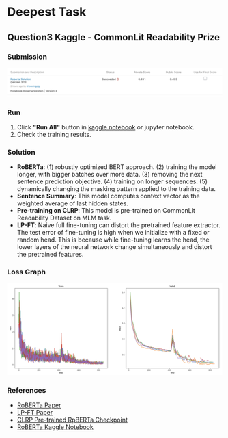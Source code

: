 # Deepest Task

## Question3 Kaggle - CommonLit Readability Prize

### Submission

![submission](assets/submission.png)

### Run

1. Click **"Run All"** button in [kaggle notebook](https://www.kaggle.com/code/shovelingpig2/roberta-solution/edit/run/105780148) or jupyter notebook.
2. Check the training results.

### Solution

- **RoBERTa**: (1) robustly optimized BERT approach. (2) training the model longer, with bigger batches over more data. (3) removing the next sentence prediction objective. (4) training on longer sequences. (5) dynamically changing the masking pattern applied to the training data.
- **Sentence Summary**: This model computes context vector as the weighted average of last hidden states.
- **Pre-training on CLRP**: This model is pre-trained on CommonLit Readability Dataset on MLM task.
- **LP-FT**: Naive full fine-tuning can distort the pretrained feature extractor. The test error of fine-tuning is high when we initialize with a fixed or random head. This is because while fine-tuning learns the head, the lower layers of the neural network change simultaneously and distort the pretrained features.

### Loss Graph

![loss](assets/loss.png)

### References

- [RoBERTa Paper](https://arxiv.org/abs/1907.11692)
- [LP-FT Paper](https://arxiv.org/abs/2202.10054)
- [CLRP Pre-trained RpBERTa Checkpoint](https://www.kaggle.com/datasets/maunish/clrp-roberta-base)
- [RoBERTa Kaggle Notebook](https://www.kaggle.com/code/andretugan/pre-trained-roberta-solution-in-pytorch/notebook)
